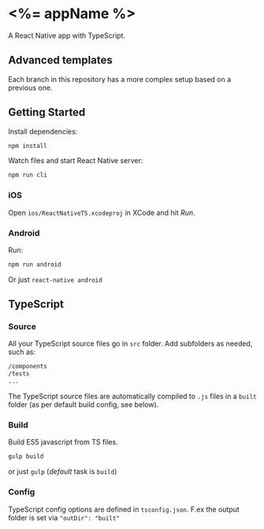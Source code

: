 # <%= appName %>

A React Native app with TypeScript.

## Advanced templates

Each branch in this repository has a more complex setup based on a previous one.

## Getting Started

Install dependencies:

```sh
npm install
```

Watch files and start React Native server:

```sh
npm run cli
```

### iOS

Open `ios/ReactNativeTS.xcodeproj` in XCode and hit *Run*.

### Android

Run:

```sh
npm run android
```

Or just `react-native android`

## TypeScript

### Source

All your TypeScript source files go in `src` folder. Add subfolders as needed, such as:

```sh
/components
/tests
...
```

The TypeScript source files are automatically compiled to `.js` files in a `built` folder (as per default build config, see below).

### Build

Build ES5 javascript from TS files.

```sh
gulp build
```

or just `gulp` (*default* task is `build`)

### Config

TypeScript config options are defined in `tsconfig.json`. F.ex the output folder is set via `"outDir": "built"`

